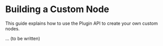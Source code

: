 # Building a Custom Node

This guide explains how to use the Plugin API to create your own custom nodes.

... (to be written)
